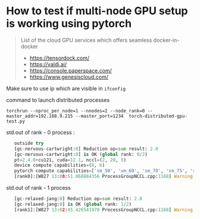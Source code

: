 # How to test if multi-node GPU setup is working using pytorch

> List of the cloud GPU services which offers seamless docker-in-docker
> * https://tensordock.com/
> * https://valdi.ai/
> * https://console.paperspace.com/
> * https://www.genesiscloud.com/

Make sure to use ip which are visible in `ifconfig`

command to launch distributed processes

```shell
torchrun --nproc_per_node=1 --nnodes=2 --node_rank=0 --master_addr=192.168.9.215 --master_port=1234  torch-distributed-gpu-test.py
```

std.out of rank - 0  process : 
 ```python
    outside try
    [gc-nervous-cartwright:0] Reduction op=sum result: 2.0
    [gc-nervous-cartwright:0] is OK (global rank: 0/2)
    pt=2.4.0+cu121, cuda=12.1, nccl=(2, 20, 5)
    device compute capabilities=(8, 6)
    pytorch compute capabilities=['sm_50', 'sm_60', 'sm_70', 'sm_75', 'sm_80', 'sm_86', 'sm_90']
    [rank0]:[W827 13:08:51.068884356 ProcessGroupNCCL.cpp:1168] Warning: WARNING: process group has NOT been destroyed before we destruct ProcessGroupNCCL. On normal program exit, the application should call destroy_process_group to ensure that any pending NCCL operations have finished in this process. In rare cases this process can exit before this point and block the progress of another member of the process group. This constraint has always been present,  but this warning has only been added since PyTorch 2.4 (function operator())
```

std.out of rank - 1 process
 ```python
    [gc-relaxed-jang:0] Reduction op=sum result: 2.0
    [gc-relaxed-jang:0] is OK (global rank: 1/2)
    [rank1]:[W827 13:02:45.426541970 ProcessGroupNCCL.cpp:1168] Warning: WARNING: process group has NOT been destroyed before we destruct ProcessGroupNCCL. On normal program exit, the application should call destroy_process_group to ensure that any pending NCCL operations have finished in this process. In rare cases this process can exit before this point and block the progress of another member of the process group. This constraint has always been present,  but this warning has only been added since PyTorch 2.4 (function operator())
 ```

